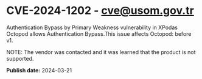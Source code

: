 # CVE-2024-1202 - cve@usom.gov.tr

Authentication Bypass by Primary Weakness vulnerability in XPodas Octopod allows Authentication Bypass.This issue affects Octopod: before v1. 

NOTE: The vendor was contacted and it was learned that the product is not supported.



**Publish date:** 2024-03-21
